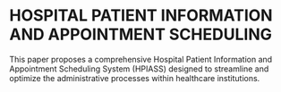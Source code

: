 # HOSPITAL PATIENT INFORMATION AND APPOINTMENT SCHEDULING
This paper proposes a comprehensive Hospital Patient Information and Appointment Scheduling System (HPIASS) designed to streamline and optimize the administrative processes within healthcare institutions.
